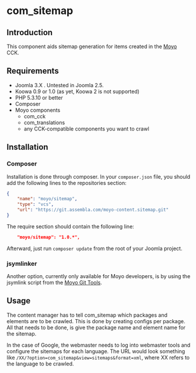 # com_sitemap

## Introduction

This component aids sitemap generation for items created in the [Moyo](http://moyoweb.nl) CCK.

## Requirements
* Joomla 3.X . Untested in Joomla 2.5.
* Koowa 0.9 or 1.0 (as yet, Koowa 2 is not supported)
* PHP 5.3.10 or better
* Composer
* Moyo components
    * com_cck
    * com_translations
    * any CCK-compatible components you want to crawl

## Installation
### Composer

Installation is done through composer. In your `composer.json` file, you should add the following lines to the repositories
section:

```json
{
    "name": "moyo/sitemap",
    "type": "vcs",
    "url": "https://git.assembla.com/moyo-content.sitemap.git"
}
```

The require section should contain the following line:

```json
    "moyo/sitemap": "1.0.*",
```

Afterward, just run `composer update` from the root of your Joomla project.

### jsymlinker

Another option, currently only available for Moyo developers, is by using the jsymlink script from the [Moyo Git
Tools](https://github.com/derjoachim/moyo-git-tools).

## Usage

The content manager has to tell com_sitemap which packages and elements are to be crawled. This is done by creating
configs per package. All that needs to be done, is give the package name and element name for the sitemap.

In the case of Google, the webmaster needs to log into webmaster tools and configure the sitemaps for each language. The
URL would look something like `/XX/?option=com_sitemap&view=sitemaps&format=xml`, where XX refers to the language to be
crawled.
